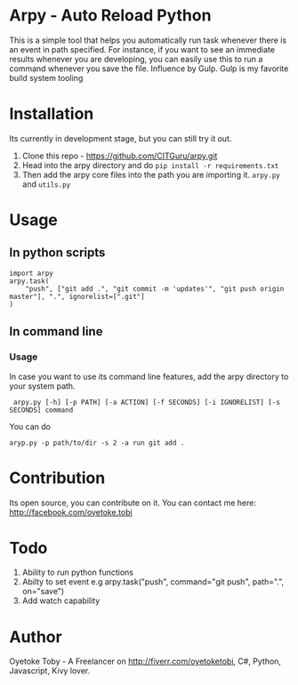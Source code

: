 # Arpy - Auto Reload Python

This is a simple tool that helps you automatically run task whenever there is an event in path specified. For instance, if you want to see an immediate results whenever you are developing, you can easily use this to run a command whenever you save the file. Influence by Gulp. Gulp is my favorite build system tooling

# Installation

Its currently in development stage, but you can still try it out.

1. Clone this repo - https://github.com/CITGuru/arpy.git
2. Head into the arpy directory and do `pip install -r requirements.txt`
3. Then add the arpy core files into the path you are importing it. `arpy.py` and `utils.py`


# Usage

## In python scripts
```
import arpy
arpy.task(
    "push", ["git add .", "git commit -m 'updates'", "git push origin master"], ".", ignorelist=[".git"]
)
```
## In command line 

### Usage 

In case you want to use its command line features, add the arpy directory to your system path.

``` arpy.py [-h] [-p PATH] [-a ACTION] [-f SECONDS] [-i IGNORELIST] [-s SECONDS] command```

You can do

```aryp.py -p path/to/dir -s 2 -a run git add .```



# Contribution

Its open source, you can contribute on it. You can contact me here: http://facebook.com/oyetoke.tobi

# Todo
1. Ability to run python functions 
2. Abilty to set event e.g arpy.task("push", command="git push", path=".", on="save")
3. Add watch capability

# Author

Oyetoke Toby - A Freelancer on http://fiverr.com/oyetoketobi, C#, Python, Javascript, Kivy lover.